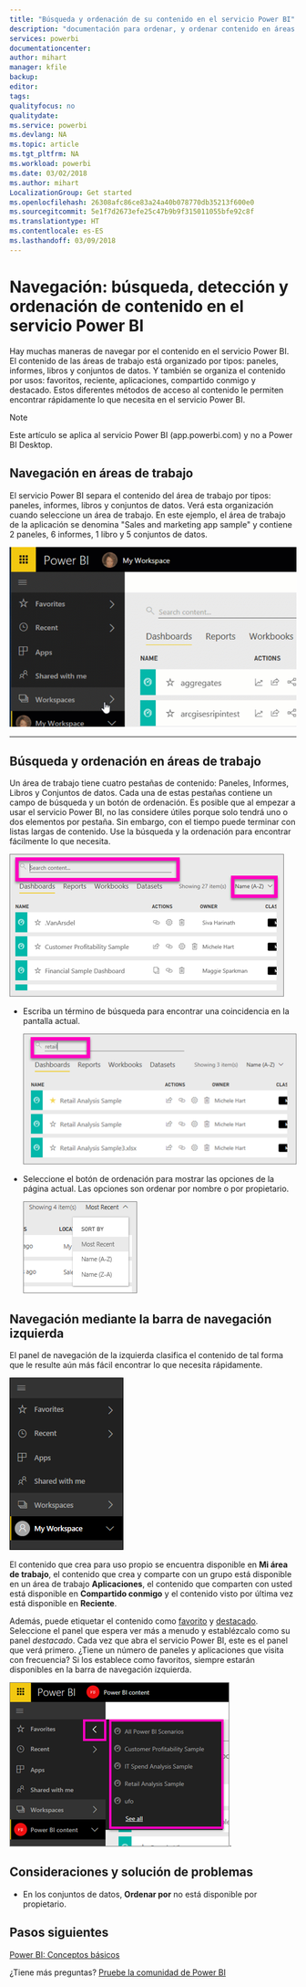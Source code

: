 ```yaml
---
title: "Búsqueda y ordenación de su contenido en el servicio Power BI"
description: "documentación para ordenar, y ordenar contenido en áreas de trabajo de Power BI"
services: powerbi
documentationcenter: 
author: mihart
manager: kfile
backup: 
editor: 
tags: 
qualityfocus: no
qualitydate: 
ms.service: powerbi
ms.devlang: NA
ms.topic: article
ms.tgt_pltfrm: NA
ms.workload: powerbi
ms.date: 03/02/2018
ms.author: mihart
LocalizationGroup: Get started
ms.openlocfilehash: 26308afc86ce83a24a40b078770db35213f600e0
ms.sourcegitcommit: 5e1f7d2673efe25c47b9b9f315011055bfe92c8f
ms.translationtype: HT
ms.contentlocale: es-ES
ms.lasthandoff: 03/09/2018
---
```

# <a name="navigation-searching-finding-and-sorting-content-in-power-bi-service"></a>Navegación: búsqueda, detección y ordenación de contenido en el servicio Power BI
Hay muchas maneras de navegar por el contenido en el servicio Power BI. El contenido de las áreas de trabajo está organizado por tipos: paneles, informes, libros y conjuntos de datos.  Y también se organiza el contenido por usos: favoritos, reciente, aplicaciones, compartido conmigo y destacado. Estos diferentes métodos de acceso al contenido le permiten encontrar rápidamente lo que necesita en el servicio Power BI.  

>[!NOTE] 
>Este artículo se aplica al servicio Power BI (app.powerbi.com) y no a Power BI Desktop.

## <a name="navigation-within-workspaces"></a>Navegación en áreas de trabajo

El servicio Power BI separa el contenido del área de trabajo por tipos: paneles, informes, libros y conjuntos de datos. Verá esta organización cuando seleccione un área de trabajo. En este ejemplo, el área de trabajo de la aplicación se denomina "Sales and marketing app sample" y contiene 2 paneles, 6 informes, 1 libro y 5 conjuntos de datos.

![Vídeo](media/service-navigation-search-filter-sort/workspaces.gif)

________________________________________

## <a name="searching-and-sorting-in-workspaces"></a>Búsqueda y ordenación en áreas de trabajo
Un área de trabajo tiene cuatro pestañas de contenido: Paneles, Informes, Libros y Conjuntos de datos.  Cada una de estas pestañas contiene un campo de búsqueda y un botón de ordenación.  Es posible que al empezar a usar el servicio Power BI, no las considere útiles porque solo tendrá uno o dos elementos por pestaña.  Sin embargo, con el tiempo puede terminar con listas largas de contenido.  Use la búsqueda y la ordenación para encontrar fácilmente lo que necesita.

![Pestaña Paneles](media/service-navigation-search-filter-sort/power-bi-search-sort2.png)

* Escriba un término de búsqueda para encontrar una coincidencia en la pantalla actual.
  
   ![Escritura de término de búsqueda](media/service-navigation-search-filter-sort/power-bi-search2.png)
* Seleccione el botón de ordenación para mostrar las opciones de la página actual. Las opciones son ordenar por nombre o por propietario.
  
   ![Menú de ordenación](media/service-navigation-search-filter-sort/power-bi-sort-alpha.png)

## <a name="navigation-using-the-left-navbar"></a>Navegación mediante la barra de navegación izquierda
El panel de navegación de la izquierda clasifica el contenido de tal forma que le resulte aún más fácil encontrar lo que necesita rápidamente.  

![Panel de navegación izquierdo](media/service-navigation-search-filter-sort/power-bi-newnav.png)



El contenido que crea para uso propio se encuentra disponible en **Mi área de trabajo**, el contenido que crea y comparte con un grupo está disponible en un área de trabajo **Aplicaciones**, el contenido que comparten con usted está disponible en **Compartido conmigo** y el contenido visto por última vez está disponible en **Reciente**.

Además, puede etiquetar el contenido como [favorito](service-dashboard-favorite.md) y [destacado](service-dashboard-featured.md). Seleccione el panel que espera ver más a menudo y establézcalo como su panel *destacado*. Cada vez que abra el servicio Power BI, este es el panel que verá primero. ¿Tiene un número de paneles y aplicaciones que visita con frecuencia? Si los establece como favoritos, siempre estarán disponibles en la barra de navegación izquierda.

![Ventana flotante de favoritos](media/service-navigation-search-filter-sort/power-bi-favorite-flyout.png).


## <a name="considerations-and-troubleshooting"></a>Consideraciones y solución de problemas
* En los conjuntos de datos, **Ordenar por** no está disponible por propietario.

## <a name="next-steps"></a>Pasos siguientes
[Power BI: Conceptos básicos](service-basic-concepts.md)

¿Tiene más preguntas? [Pruebe la comunidad de Power BI](http://community.powerbi.com/)